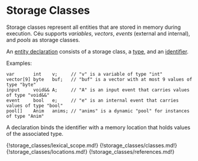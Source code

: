 # Storage Classes

Storage classes represent all entities that are stored in memory during
execution.
Céu supports *variables*, *vectors*, *events* (external and internal), and
*pools* as storage classes.

An [entity declaration](../statements/#declarations) consists of a storage
class, a [type](../types/#types), and an [identifier](../lexical_rules/#identifiers).

Examples:

```ceu
var       int    v;     // "v" is a variable of type "int"
vector[9] byte   buf;   // "buf" is a vector with at most 9 values of type "byte"
input     void&& A;     // "A" is an input event that carries values of type "void&&"
event     bool   e;     // "e" is an internal event that carries values of type "bool"
pool[]    Anim   anims; // "anims" is a dynamic "pool" for instances of type "Anim"
```

A declaration binds the identifier with a memory location that holds values of
the associated type.

{!storage_classes/lexical_scope.md!}
{!storage_classes/classes.md!}
{!storage_classes/locations.md!}
{!storage_classes/references.md!}

